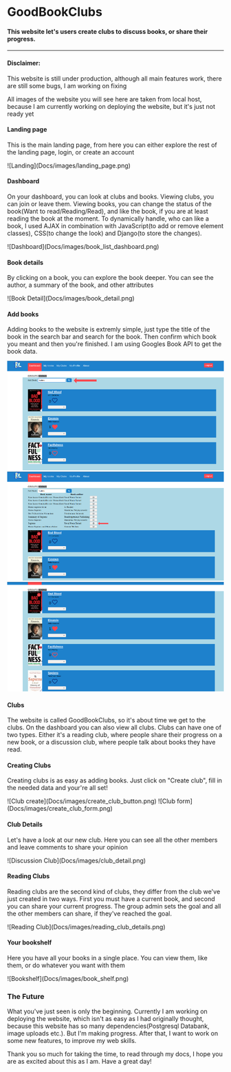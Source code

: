 # GoodBookClubs

<h4>This website let's users create clubs to discuss books, or share their progress.</h4>
<hr/>

<h4>Disclaimer:</h4>
<p>This website is still under production, although all main features work, there are still some bugs, I am working on fixing</p>
<p>All images of the website you will see here are taken from local host, because I am currently working on deploying the website, but it's just not ready yet</p>


<h4>Landing page</h4>
<p>This is the main landing page, from here you can either explore the rest of the landing page, login, or create an account<p>
![Landing](Docs/images/landing_page.png)
 
 
<h4>Dashboard</h4>
<p>On your dashboard, you can look at clubs and books. Viewing clubs, you can join or leave them. Viewing books, you can change the status of the book(Want to read/Reading/Read), and like the book, if you are at least reading the book at the moment. To dynamically handle, who can like a book, I used AJAX in combination with JavaScript(to add or remove element classes), CSS(to change the look) and Django(to store the changes).</p>
![Dashboard](Docs/images/book_list_dashboard.png)

<h4>Book details</h4>
<p>By clicking on a book, you can explore the book deeper. You can see the author, a summary of the book, and other attributes</p>
![Book Detail](Docs/images/book_detail.png)

<h4>Add books</h4>
<p>Adding books to the website is extremly simple, just type the title of the book in the search bar and search for the book. Then confirm which book you meant and then you're finished. I am using Googles Book API to get the book data.</p>

![Book Search](Docs/images/search_book.png)
![Book Add](Docs/images/add_image.png)
![Book Added](Docs/images/book_added.png)

<h4>Clubs</h4>
<p>The website is called GoodBookClubs, so it's about time we get to the clubs. On the dashboard you can also view all clubs. Clubs can have one of two types. Either it's a reading club, where people share their progress on a new book, or a discussion club, where people talk about books they have read.</p>

<h4>Creating Clubs</h4>
<p>Creating clubs is as easy as adding books. Just click on "Create club", fill in the needed data and your're all set!</p>
![Club create](Docs/images/create_club_button.png)
![Club form](Docs/images/create_club_form.png)

<h4>Club Details</h4>
<p>Let's have a look at our new club. Here you can see all the other members and leave comments to share your opinion</p>
![Discussion Club](Docs/images/club_detail.png)

<h4>Reading Clubs</h4>
<p>Reading clubs are the second kind of clubs, they differ from the club we've just created in two ways. First you must have a current book, and second you can share your current progress. The group admin sets the goal and all the other members can share, if they've reached the goal.</p>
![Reading Club](Docs/images/reading_club_details.png)

<h4>Your bookshelf</h4>
<p>Here you have all your books in a single place. You can view them, like them, or do whatever you want with them</p>
![Bookshelf](Docs/images/book_shelf.png)


<h3>The Future</h3>
<p>What you've just seen is only the beginning. Currently I am working on deploying the website, which isn't as easy as I had originally thought, because this website has so many dependencies(Postgresql Databank, image uploads etc.). But I'm making progress. After that, I want to work on some new features, to improve my web skills.</p>

<p>Thank you so much for taking the time, to read through my docs, I hope you are as excited about this as I am. Have a great day!</p>
